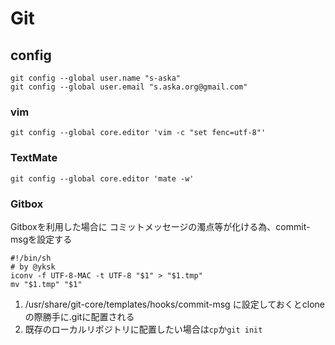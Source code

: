 # Git

## config
    git config --global user.name "s-aska"
    git config --global user.email "s.aska.org@gmail.com"

### vim
    git config --global core.editor 'vim -c "set fenc=utf-8"'

### TextMate
    git config --global core.editor 'mate -w'

### Gitbox

Gitboxを利用した場合に	コミットメッセージの濁点等が化ける為、commit-msgを設定する

	#!/bin/sh
	# by @yksk
	iconv -f UTF-8-MAC -t UTF-8 "$1" > "$1.tmp"
	mv "$1.tmp" "$1"

1. /usr/share/git-core/templates/hooks/commit-msg に設定しておくとcloneの際勝手に.gitに配置される
2. 既存のローカルリポジトリに配置したい場合は`cp`か`git init`
